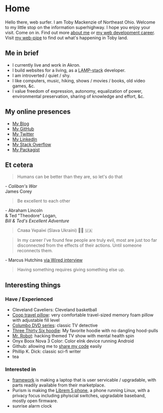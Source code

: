 Home
=====

Hello there, web surfer.  I am Toby Mackenzie of Northeast Ohio.  Welcome to my little stop on the information superhighway.  I hope you enjoy your visit.  Come on in.  Find out more [about me](/about) or [my web development career](/web-dev).  Visit [my web-pipe](/blog) to find out what's happening in Toby land.

Me in brief
-----------

- I currently live and work in Akron.
- I build websites for a living, as a <abbr title="Linux Apache MySQL PHP HTML CSS JS">LAMP-stack</abbr> developer.
- I am introverted / quiet / shy.
- I like computers, music, hiking, shows / movies / books, old video games, &c.
- I value freedom of expression, autonomy, equalization of power, environmental preservation, sharing of knowledge and effort, &c.

My online presences
-------------------------

<ul class="presences">
	<li class="presence"><a class="presenceAction-writings" href="/blog/"><span>My Blog</span></a></li>
	<li class="presence"><a class="presenceAction-github" rel="me" href="https://github.com/tobymackenzie"><span>My GitHub</span></a></li>
	<li class="presence"><a class="presenceAction-twitter" rel="me" href="https://twitter.com/macybot"><span>My Twitter</span></a></li>
	<li class="presence"><a class="presenceAction-linkedin" rel="me" href="http://www.linkedin.com/in/tobymackenzie"><span>My LinkedIn</span></a></li>
	<!--<li class="presence"><a class="presenceAction-delicious" rel="me" href="https://del.icio.us/cosmicosmo"><span>My Delicious</span></a></li>-->
	<li class="presence"><a class="presenceAction-stackoverflow" rel="me" href="http://stackoverflow.com/users/1139122/tobymackenzie"><span>My Stack Overflow</span></a></li>
	<li class="presence"><a class="presenceAction-packagist" rel="me" href="https://packagist.org/users/tobymackenzie/"><span>My Packagist</span></a></li>
</ul>

Et cetera
---------

<blockquote>Humans can be better than they are, so let's do that</blockquote>
<div class="attribution">- <i>Caliban's War</i><br />James Corey</div>

<blockquote>Be excellent to each other</blockquote>
<div class="attribution">- Abraham Lincoln<br /> &amp; Ted "Theodore" Logan,<br /> <i>Bill &amp; Ted's Excellent Adventure</i></div>

<blockquote>Слава Україні (Slava Ukraini) ✊🏻 🇺🇦</blockquote>

<blockquote>In my career I've found few people are truly evil, most are just too far disconnected from the effects of their actions. Until someone reconnects them.</blockquote>
<div class="attribution">- Marcus Hutchins <a href="https://www.wired.com/story/confessions-marcus-hutchins-hacker-who-saved-the-internet/">via Wired interview</a></div>

<blockquote>Having something requires giving something else up.</blockquote>

Interesting things
------------------

### Have / Experienced

- Cleveland Caveliers: Cleveland basketball
- [Coop travel pillow](https://smile.amazon.com/gp/product/B015D8XIDY/ref=ppx_yo_dt_b_asin_title_o07_s00?ie=UTF8&psc=1): very comfortable travel-sized memory foam pillow with adjustable fill level
- [Columbo DVD series](https://smile.amazon.com/gp/product/B07B64Z7HQ/ref=ppx_yo_dt_b_asin_title_o07_s01?ie=UTF8&psc=1): classic TV detective
- [Three Thirty Six hoodie](https://smile.amazon.com/gp/product/B07J59FFXC/ref=ppx_yo_dt_b_asin_title_o07_s00?ie=UTF8&psc=1): My favorite hoodie with no dangling hood-pulls
- [Mr. Robot](https://smile.amazon.com/gp/product/B0833WXZRS/ref=ppx_yo_dt_b_asin_title_o08_s00?ie=UTF8&psc=1): hacking themed TV show with mental health spin
- Onyx Boox Nova 3 Color: Color eInk device running Android
- Github: allowing me to [share my code](https://github.com/tobymackenzie?tab=repositories) easily
- Phillip K. Dick: classic sci-fi writer
- tea

### Interested in

- [framework](https://frame.work/) is making a laptop that is user servicable / upgradable, with parts readily available from their marketplace.
- Purism is making the [Librem 5 phone](https://puri.sm/products/librem-5-usa/), a phone running Linux, with a privacy focus including phyiscial switches, upgradable baseband, mostly open firmware.
- sunrise alarm clock

